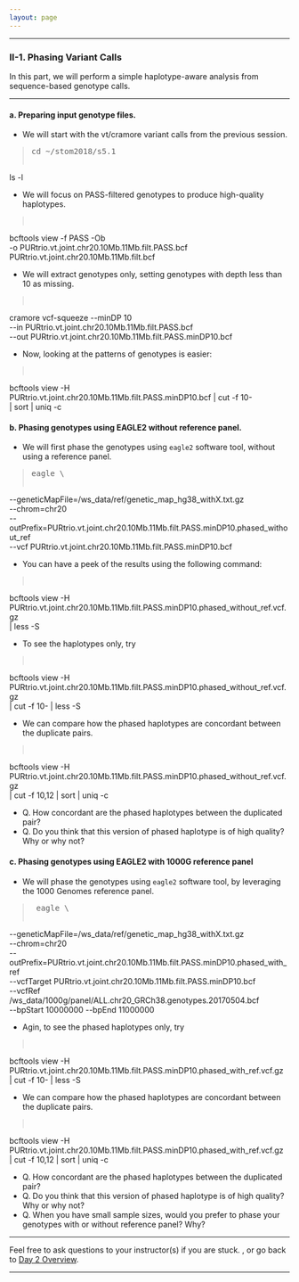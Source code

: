 ```yaml
---
layout: page
---
```


---

### II-1. Phasing Variant Calls

In this part, we will perform a simple haplotype-aware analysis from
sequence-based genotype calls.

---

#### a. Preparing input genotype files.

- We will start with the vt/cramore variant calls from the previous
  session.
><pre>cd ~/stom2018/s5.1
ls -l</pre>

- We will focus on PASS-filtered genotypes to produce high-quality haplotypes.
><pre>
bcftools view -f PASS -Ob \
-o PURtrio.vt.joint.chr20.10Mb.11Mb.filt.PASS.bcf\
PURtrio.vt.joint.chr20.10Mb.11Mb.filt.bcf</pre>

- We will extract genotypes only, setting genotypes with depth less
  than 10 as missing.
><pre>
cramore vcf-squeeze --minDP 10 \
--in PURtrio.vt.joint.chr20.10Mb.11Mb.filt.PASS.bcf \
--out PURtrio.vt.joint.chr20.10Mb.11Mb.filt.PASS.minDP10.bcf</pre>

- Now, looking at the patterns of genotypes is easier:
><pre>
bcftools view -H \
PURtrio.vt.joint.chr20.10Mb.11Mb.filt.PASS.minDP10.bcf | cut -f 10- \
| sort | uniq -c </pre>

#### b. Phasing genotypes using EAGLE2 without reference panel.

- We will first phase the genotypes using `eagle2` software tool, without
  using a reference panel.
> <pre>eagle \
--geneticMapFile=/ws_data/ref/genetic_map_hg38_withX.txt.gz \
--chrom=chr20 \
--outPrefix=PURtrio.vt.joint.chr20.10Mb.11Mb.filt.PASS.minDP10.phased_without_ref \
--vcf PURtrio.vt.joint.chr20.10Mb.11Mb.filt.PASS.minDP10.bcf </pre>

- You can have a peek of the results using the following command:
> <pre>
bcftools view -H \
PURtrio.vt.joint.chr20.10Mb.11Mb.filt.PASS.minDP10.phased_without_ref.vcf.gz \
| less -S</pre>

- To see the haplotypes only, try
> <pre>
bcftools view -H \
PURtrio.vt.joint.chr20.10Mb.11Mb.filt.PASS.minDP10.phased_without_ref.vcf.gz \
| cut -f 10- | less -S</pre>

- We can compare how the phased haplotypes are concordant between the
  duplicate pairs.
> <pre>
bcftools view -H \
PURtrio.vt.joint.chr20.10Mb.11Mb.filt.PASS.minDP10.phased_without_ref.vcf.gz \
| cut -f 10,12 | sort | uniq -c </pre>
  * Q. How concordant are the phased haplotypes between the duplicated
    pair? 
  * Q. Do you think that this version of phased haplotype is of high
    quality? Why or why not? 
	
#### c. Phasing genotypes using EAGLE2 with 1000G reference panel

- We will phase the genotypes using `eagle2` software tool, by
  leveraging the 1000 Genomes reference panel.
><pre> eagle \
--geneticMapFile=/ws_data/ref/genetic_map_hg38_withX.txt.gz \
--chrom=chr20 \
--outPrefix=PURtrio.vt.joint.chr20.10Mb.11Mb.filt.PASS.minDP10.phased_with_ref\
--vcfTarget PURtrio.vt.joint.chr20.10Mb.11Mb.filt.PASS.minDP10.bcf \
--vcfRef /ws_data/1000g/panel/ALL.chr20_GRCh38.genotypes.20170504.bcf \
--bpStart 10000000 --bpEnd 11000000</pre>

- Agin, to see the phased haplotypes only, try
> <pre>
bcftools view -H \
PURtrio.vt.joint.chr20.10Mb.11Mb.filt.PASS.minDP10.phased_with_ref.vcf.gz \
| cut -f 10- | less -S</pre>

- We can compare how the phased haplotypes are concordant between the
  duplicate pairs.
> <pre>
bcftools view -H \
PURtrio.vt.joint.chr20.10Mb.11Mb.filt.PASS.minDP10.phased_with_ref.vcf.gz \
| cut -f 10,12 | sort | uniq -c </pre>
  * Q. How concordant are the phased haplotypes between the duplicated
    pair? 
  * Q. Do you think that this version of phased haplotype is of high
    quality? Why or why not?
  * Q. When you have small sample sizes, would you prefer to phase
    your genotypes with or without reference panel? Why?

---
Feel free to ask questions to your instructor(s) if you are stuck. 
, or go back to [Day 2 Overview](../day2).

---
